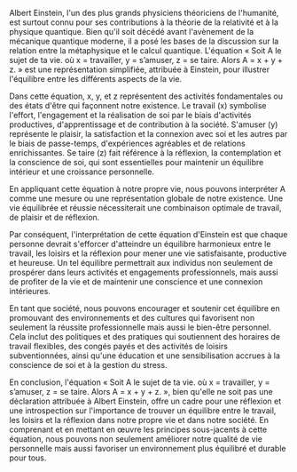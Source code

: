 Albert Einstein, l'un des plus grands physiciens théoriciens de l'humanité, est surtout connu pour ses contributions à la théorie de la relativité et à la physique quantique. Bien qu'il soit décédé avant l'avènement de la mécanique quantique moderne, il a posé les bases de la discussion sur la relation entre la métaphysique et le calcul quantique. L'équation « Soit A le sujet de ta vie. où x = travailler, y = s’amuser, z = se taire. Alors A = x + y + z. » est une représentation simplifiée, attribuée à Einstein, pour illustrer l'équilibre entre les différents aspects de la vie.

Dans cette équation, x, y, et z représentent des activités fondamentales ou des états d'être qui façonnent notre existence. Le travail (x) symbolise l'effort, l'engagement et la réalisation de soi par le biais d'activités productives, d'apprentissage et de contribution à la société. S'amuser (y) représente le plaisir, la satisfaction et la connexion avec soi et les autres par le biais de passe-temps, d'expériences agréables et de relations enrichissantes. Se taire (z) fait référence à la réflexion, la contemplation et la conscience de soi, qui sont essentielles pour maintenir un équilibre intérieur et une croissance personnelle.

En appliquant cette équation à notre propre vie, nous pouvons interpréter A comme une mesure ou une représentation globale de notre existence. Une vie équilibrée et réussie nécessiterait une combinaison optimale de travail, de plaisir et de réflexion.

Par conséquent, l'interprétation de cette équation d'Einstein est que chaque personne devrait s'efforcer d'atteindre un équilibre harmonieux entre le travail, les loisirs et la réflexion pour mener une vie satisfaisante, productive et heureuse. Un tel équilibre permettrait aux individus non seulement de prospérer dans leurs activités et engagements professionnels, mais aussi de profiter de la vie et de maintenir une conscience et une connexion intérieures.

En tant que société, nous pouvons encourager et soutenir cet équilibre en promouvant des environnements et des cultures qui favorisent non seulement la réussite professionnelle mais aussi le bien-être personnel. Cela inclut des politiques et des pratiques qui soutiennent des horaires de travail flexibles, des congés payés et des activités de loisirs subventionnées, ainsi qu'une éducation et une sensibilisation accrues à la conscience de soi et à la gestion du stress.

En conclusion, l'équation « Soit A le sujet de ta vie. où x = travailler, y = s’amuser, z = se taire. Alors A = x + y + z. », bien qu'elle ne soit pas une déclaration attribuée à Albert Einstein, offre un cadre pour une réflexion et une introspection sur l'importance de trouver un équilibre entre le travail, les loisirs et la réflexion dans notre propre vie et dans notre société. En comprenant et en mettant en œuvre les principes sous-jacents à cette équation, nous pouvons non seulement améliorer notre qualité de vie personnelle mais aussi favoriser un environnement plus équilibré et durable pour tous.